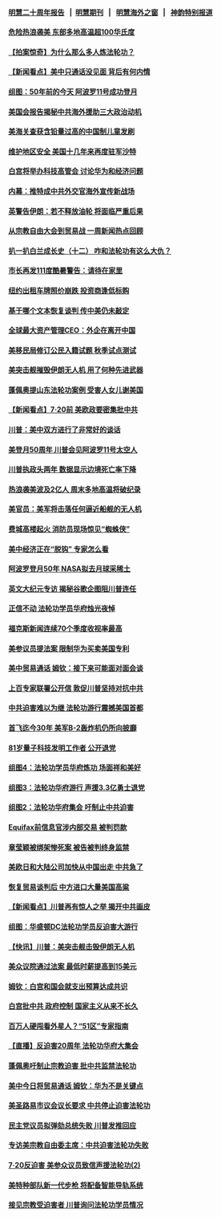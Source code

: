 #### [明慧二十周年报告](https://github.com/gfw-breaker/mh-reports/blob/master/README.md?t=07202340) &nbsp;&nbsp;|&nbsp;&nbsp;[明慧期刊](https://github.com/gfw-breaker/mh-qikan) &nbsp;&nbsp;|&nbsp;&nbsp; [明慧海外之窗](https://github.com/gfw-breaker/mh-news/blob/master/README.md?t=07202340) &nbsp;&nbsp;|&nbsp;&nbsp; [神韵特别报道](https://github.com/gfw-breaker/mh-news/blob/master/shenyun.md?t=07202340) 

#### [危险热浪袭美 东部多地高温超100华氏度](../pages/nsc412/n11398230.md?t=07202340) 

#### [【拍案惊奇】为什么那么多人炼法轮功？](../pages/nsc412/n11398190.md?t=07202340) 

#### [【新闻看点】美中只通话没见面 背后有何内情](../pages/nsc412/n11398139.md?t=07202340) 

#### [组图：50年前的今天 阿波罗11号成功登月](../pages/nsc412/n11398099.md?t=07202340) 

#### [美国会报告揭秘中共海外援助三大政治动机](../pages/nsc412/n11391417.md?t=07202340) 

#### [美海关查获含铅量过高的中国制儿童发刷](../pages/nsc412/n11397751.md?t=07202340) 

#### [维护地区安全 美国十几年来再度驻军沙特](../pages/nsc412/n11397955.md?t=07202340) 

#### [白宫将举办科技高管会 讨论华为和经济问题](../pages/nsc412/n11397943.md?t=07202340) 

#### [内幕：推特成中共外交官海外宣传新战场](../pages/nsc412/n11393545.md?t=07202340) 

#### [英警告伊朗：若不释放油轮 将面临严重后果](../pages/nsc412/n11397813.md?t=07202340) 

#### [从宗教自由大会到贸易战 一周新闻热点回顾](../pages/nsc412/n11396061.md?t=07202340) 

#### [扒一扒白兰成长史（十二） 咋和法轮功有这么大仇？](../pages/nsc412/n11397382.md?t=07202340) 

#### [市长再发111度酷暑警告：请待在家里](../pages/nsc412/n11397293.md?t=07202340) 

#### [纽约出租车牌照价崩跌 投资商逢低标购](../pages/nsc412/n11397270.md?t=07202340) 

#### [基于哪个文本恢复谈判 传中美仍未敲定](../pages/nsc412/n11396725.md?t=07202340) 

#### [全球最大资产管理CEO：外企在离开中国](../pages/nsc412/n11396727.md?t=07202340) 

#### [美移民局修订公民入籍试题 秋季试点测试](../pages/nsc412/n11396580.md?t=07202340) 

#### [美突击舰摧毁伊朗无人机 用了何种先进武器](../pages/nsc412/n11396566.md?t=07202340) 

#### [蓬佩奥提山东法轮功案例 受害人女儿谢美国](../pages/nsc412/n11396474.md?t=07202340) 

#### [【新闻看点】7‧20前 美欧政要密集批中共](../pages/nsc412/n11396069.md?t=07202340) 

#### [川普：美中双方进行了非常好的谈话](../pages/nsc412/n11396233.md?t=07202340) 

#### [美登月50周年 川普会见阿波罗11号太空人](../pages/nsc412/n11396296.md?t=07202340) 

#### [川普执政头两年 数据显示边境死亡率下降](../pages/nsc412/n11396485.md?t=07202340) 

#### [热浪袭美波及2亿人 周末多地高温将破纪录](../pages/nsc412/n11396366.md?t=07202340) 

#### [美官员：美军将击落任何逼近船舰的无人机](../pages/nsc412/n11395844.md?t=07202340) 

#### [费城高楼起火 消防员现场惊见“蜘蛛侠”](../pages/nsc412/n11396040.md?t=07202340) 

#### [美中经济正在“脱钩” 专家怎么看](../pages/nsc412/n11396179.md?t=07202340) 

#### [阿波罗登月50年 NASA拟去月球采稀土](../pages/nsc412/n11395775.md?t=07202340) 

#### [英文大纪元专访 揭秘谷歌企图阻川普连任](../pages/nsc412/n11395918.md?t=07202340) 

#### [正信不动 法轮功学员华府烛光夜悼](../pages/nsc412/n11396355.md?t=07202340) 

#### [福克斯新闻连续70个季度收视率最高](../pages/nsc412/n11395496.md?t=07202340) 

#### [美参议员提法案 限制华为买卖美国专利](../pages/nsc412/n11395833.md?t=07202340) 

#### [美中贸易通话 姆钦：接下来可能面对面会谈](../pages/nsc412/n11395747.md?t=07202340) 

#### [上百专家联署公开信 敦促川普坚持对抗中共](../pages/nsc412/n11394859.md?t=07202340) 

#### [中共迫害难以为继 法轮功游行震撼美国首都](../pages/nsc412/n11394281.md?t=07202340) 

#### [首飞迄今30年 美军B-2轰炸机仍所向披靡](../pages/nsc412/n11395211.md?t=07202340) 

#### [81岁量子科技发明工作者 公开退党](../pages/nsc412/n11394585.md?t=07202340) 

#### [组图4：法轮功学员华府炼功 场面祥和美好](../pages/nsc412/n11394709.md?t=07202340) 

#### [组图3：法轮功华府游行 声援3.3亿勇士退党](../pages/nsc412/n11394387.md?t=07202340) 

#### [组图2：法轮功华府集会 吁制止中共迫害](../pages/nsc412/n11394282.md?t=07202340) 

#### [Equifax前信息官涉内部交易 被判罚款](../pages/nsc412/n11394044.md?t=07202340) 

#### [章莹颖被绑架惨死案 被告被判终身监禁](../pages/nsc412/n11394066.md?t=07202340) 

#### [美欧日和大陆公司加快从中国出走 中共急了](../pages/nsc412/n11393790.md?t=07202340) 

#### [恢复贸易谈判后 中方进口大量美国高粱](../pages/nsc412/n11393905.md?t=07202340) 

#### [【新闻看点】川普再有惊人之举 揭开中共画皮](../pages/nsc412/n11393493.md?t=07202340) 

#### [组图：华盛顿DC法轮功学员反迫害大游行](../pages/nsc412/n11393926.md?t=07202340) 

#### [【快讯】川普：美突击舰击毁伊朗无人机](../pages/nsc412/n11393964.md?t=07202340) 

#### [美众议院通过法案 最低时薪提高到15美元](../pages/nsc412/n11393728.md?t=07202340) 

#### [姆钦：白宫和国会就支出预算达成共识](../pages/nsc412/n11393650.md?t=07202340) 

#### [白宫批中共 政府控制 国家主义从来不长久](../pages/nsc412/n11393496.md?t=07202340) 

#### [百万人硬闯看外星人？“51区”专家指南](../pages/nsc412/n11393001.md?t=07202340) 

#### [【直播】反迫害20周年 法轮功华府大集会](../pages/nsc412/n11386430.md?t=07202340) 

#### [蓬佩奥吁制止宗教迫害 批中共监禁法轮功](../pages/nsc412/n11393342.md?t=07202340) 

#### [美中今日将贸易通话 姆钦：华为不是关键点](../pages/nsc412/n11393282.md?t=07202340) 

#### [美圣路易市议会议长要求 中共停止迫害法轮功](../pages/nsc412/n11393251.md?t=07202340) 

#### [民主党议员拟弹劾总统失败 川普发推回应](../pages/nsc412/n11392717.md?t=07202340) 

#### [专访美宗教自由委主席：中共迫害法轮功失败](../pages/nsc412/n11391294.md?t=07202340) 

#### [7‧20反迫害 美参众议员致信声援法轮功(2)](../pages/nsc412/n11391822.md?t=07202340) 

#### [美特种部队新一代步枪 将配备智能导轨系统](../pages/nsc412/n11392071.md?t=07202340) 

#### [接见宗教受迫害者 川普询问法轮功学员情况](../pages/nsc412/n11391208.md?t=07202340) 

